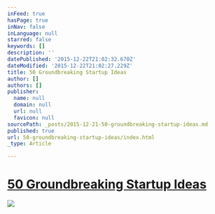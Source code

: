 ```yaml
---
inFeed: true
hasPage: true
inNav: false
inLanguage: null
starred: false
keywords: []
description: ''
datePublished: '2015-12-22T21:02:32.670Z'
dateModified: '2015-12-22T21:02:27.229Z'
title: 50 Groundbreaking Startup Ideas
author: []
authors: []
publisher:
  name: null
  domain: null
  url: null
  favicon: null
sourcePath: _posts/2015-12-21-50-groundbreaking-startup-ideas.md
published: true
url: 50-groundbreaking-startup-ideas/index.html
_type: Article

---
```

# [50 Groundbreaking Startup Ideas][0]
![](https://the-grid-user-content.s3-us-west-2.amazonaws.com/c847c1d7-cb87-43b8-8198-cba34af237a4.jpg)

[0]: https://www.youtube.com/watch?v=yyJcJrbPqlY